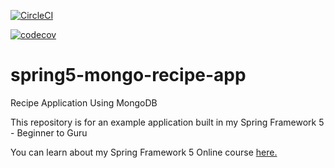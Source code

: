 [![CircleCI](https://circleci.com/gh/johnfkraus/spring5-mongo-recipe-app.svg?style=svg)](https://circleci.com/gh/johnfkraus/spring5-mongo-recipe-app)

[![codecov](https://codecov.io/gh/johnfkraus/spring5-mongo-recipe-app/branch/master/graph/badge.svg)](https://codecov.io/gh/johnfkraus/spring5-mongo-recipe-app)

# spring5-mongo-recipe-app
Recipe Application Using MongoDB

This repository is for an example application built in my Spring Framework 5 - Beginner to Guru

You can learn about my Spring Framework 5 Online course [here.](http://courses.springframework.guru/p/spring-framework-5-begginer-to-guru/?product_id=363173)
